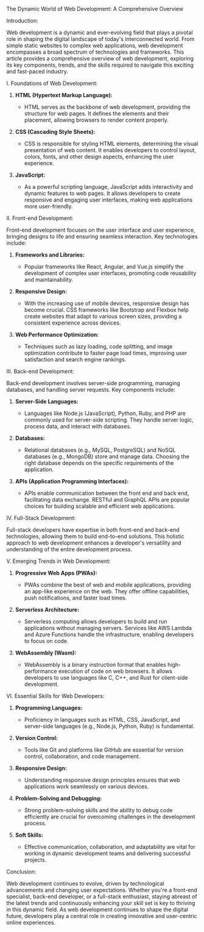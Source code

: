The Dynamic World of Web Development: A Comprehensive Overview

Introduction:

Web development is a dynamic and ever-evolving field that plays a pivotal role in shaping the digital landscape of today's interconnected world. From simple static websites to complex web applications, web development encompasses a broad spectrum of technologies and frameworks. This article provides a comprehensive overview of web development, exploring its key components, trends, and the skills required to navigate this exciting and fast-paced industry.

I. Foundations of Web Development:

1. **HTML (Hypertext Markup Language):**

   - HTML serves as the backbone of web development, providing the structure for web pages. It defines the elements and their placement, allowing browsers to render content properly.

2. **CSS (Cascading Style Sheets):**

   - CSS is responsible for styling HTML elements, determining the visual presentation of web content. It enables developers to control layout, colors, fonts, and other design aspects, enhancing the user experience.

3. **JavaScript:**

   - As a powerful scripting language, JavaScript adds interactivity and dynamic features to web pages. It allows developers to create responsive and engaging user interfaces, making web applications more user-friendly.

II. Front-end Development:

Front-end development focuses on the user interface and user experience, bringing designs to life and ensuring seamless interaction. Key technologies include:

1. **Frameworks and Libraries:**

   - Popular frameworks like React, Angular, and Vue.js simplify the development of complex user interfaces, promoting code reusability and maintainability.

2. **Responsive Design:**

   - With the increasing use of mobile devices, responsive design has become crucial. CSS frameworks like Bootstrap and Flexbox help create websites that adapt to various screen sizes, providing a consistent experience across devices.

3. **Web Performance Optimization:**

   - Techniques such as lazy loading, code splitting, and image optimization contribute to faster page load times, improving user satisfaction and search engine rankings.

III. Back-end Development:

Back-end development involves server-side programming, managing databases, and handling server requests. Key components include:

1. **Server-Side Languages:**

   - Languages like Node.js (JavaScript), Python, Ruby, and PHP are commonly used for server-side scripting. They handle server logic, process data, and interact with databases.

2. **Databases:**

   - Relational databases (e.g., MySQL, PostgreSQL) and NoSQL databases (e.g., MongoDB) store and manage data. Choosing the right database depends on the specific requirements of the application.

3. **APIs (Application Programming Interfaces):**

   - APIs enable communication between the front end and back end, facilitating data exchange. RESTful and GraphQL APIs are popular choices for building scalable and efficient web applications.

IV. Full-Stack Development:

Full-stack developers have expertise in both front-end and back-end technologies, allowing them to build end-to-end solutions. This holistic approach to web development enhances a developer's versatility and understanding of the entire development process.

V. Emerging Trends in Web Development:

1. **Progressive Web Apps (PWAs):**

   - PWAs combine the best of web and mobile applications, providing an app-like experience on the web. They offer offline capabilities, push notifications, and faster load times.

2. **Serverless Architecture:**

   - Serverless computing allows developers to build and run applications without managing servers. Services like AWS Lambda and Azure Functions handle the infrastructure, enabling developers to focus on code.

3. **WebAssembly (Wasm):**

   - WebAssembly is a binary instruction format that enables high-performance execution of code on web browsers. It allows developers to use languages like C, C++, and Rust for client-side development.

VI. Essential Skills for Web Developers:

1. **Programming Languages:**

   - Proficiency in languages such as HTML, CSS, JavaScript, and server-side languages (e.g., Node.js, Python, Ruby) is fundamental.

2. **Version Control:**

   - Tools like Git and platforms like GitHub are essential for version control, collaboration, and code management.

3. **Responsive Design:**

   - Understanding responsive design principles ensures that web applications work seamlessly on various devices.

4. **Problem-Solving and Debugging:**

   - Strong problem-solving skills and the ability to debug code efficiently are crucial for overcoming challenges in the development process.

5. **Soft Skills:**

   - Effective communication, collaboration, and adaptability are vital for working in dynamic development teams and delivering successful projects.

Conclusion:

Web development continues to evolve, driven by technological advancements and changing user expectations. Whether you're a front-end specialist, back-end developer, or a full-stack enthusiast, staying abreast of the latest trends and continuously enhancing your skill set is key to thriving in this dynamic field. As web development continues to shape the digital future, developers play a central role in creating innovative and user-centric online experiences.
